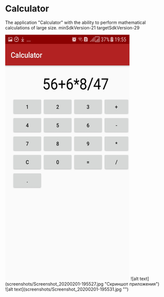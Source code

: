 # Calculator
The application "Calculator" with the ability to perform mathematical calculations of large size. minSdkVersion-21         targetSdkVersion-29


<img src="screenshots/Screenshot_20200201-195527.jpg" width="400" height="790">
![alt text](screenshots/Screenshot_20200201-195527.jpg "Скриншот приложения")
![alt text](screenshots/Screenshot_20200201-195531.jpg "")
